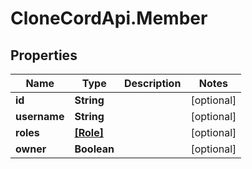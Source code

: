 # CloneCordApi.Member

## Properties

Name | Type | Description | Notes
------------ | ------------- | ------------- | -------------
**id** | **String** |  | [optional] 
**username** | **String** |  | [optional] 
**roles** | [**[Role]**](Role.md) |  | [optional] 
**owner** | **Boolean** |  | [optional] 


